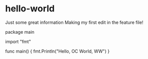 # hello-world
Just some great information 
Making my first edit in the feature file!


package main

import "fmt"

func main() {
    fmt.Println("Hello, OC World, WW")
}
